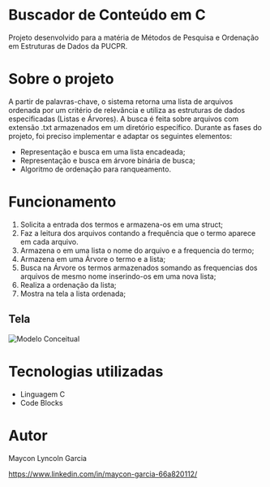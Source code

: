 # Buscador de Conteúdo em C
Projeto desenvolvido para a matéria de Métodos de Pesquisa e Ordenação em Estruturas de Dados da PUCPR.

# Sobre o projeto
A partir de palavras-chave, o sistema retorna uma lista de arquivos ordenada por um critério de relevância e utiliza as estruturas de dados especificadas (Listas e Árvores). 
A busca é feita sobre arquivos com extensão .txt armazenados em um diretório específico.
Durante as fases do projeto, foi preciso implementar e adaptar os seguintes elementos: 
- Representação e busca em uma lista encadeada;
- Representação e busca em árvore binária de busca;
- Algoritmo de ordenação para ranqueamento.

# Funcionamento
 1. Solicita a entrada dos termos e armazena-os em uma struct; 
 2. Faz a leitura dos arquivos contando a frequência que o termo aparece em cada arquivo.
 3. Armazena o em uma lista o nome do arquivo e a frequencia do termo; 
 3. Armazena em uma Árvore o termo e a lista; 
 4. Busca na Árvore os termos armazenados somando as frequencias dos arquivos de mesmo nome inserindo-os em uma nova lista; 
 5. Realiza a ordenação da lista;
 6. Mostra na tela a lista ordenada;
 
## Tela
![Modelo Conceitual](https://github.com/mayconlyn/assets/blob/master/Desafios/Estrutura%20de%20dados/Tela.png)

# Tecnologias utilizadas
- Linguagem C
- Code Blocks

# Autor

Maycon Lyncoln Garcia

https://www.linkedin.com/in/maycon-garcia-66a820112/


